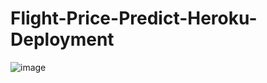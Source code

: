 # Flight-Price-Predict-Heroku-Deployment

![image](https://github.com/Divyan8h/Flight-Price-Predict-Heroku-Deployment/assets/99311459/1288f933-c4ee-4128-80d7-9f907d1c9da1)
